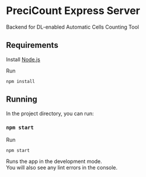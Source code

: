 # PreciCount Express Server
Backend for DL-enabled Automatic Cells Counting Tool

## Requirements

Install [Node.js](https://nodejs.org/en/download/)

Run
```
npm install
```

## Running

In the project directory, you can run:

### `npm start`

Run
```
npm start
```

Runs the app in the development mode.<br />
You will also see any lint errors in the console.
